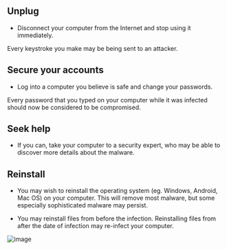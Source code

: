 [Title]: # (What should I do if I find malware on my computer?)
[Order]: # (8)

## Unplug

*   Disconnect your computer from the Internet and stop using it immediately. 

Every keystroke you make may be being sent to an attacker.

## Secure your accounts

*   Log into a computer you believe is safe and change your passwords.

Every password that you typed on your computer while it was infected should now be considered to be compromised.

## Seek help

*   If you can, take your computer to a security expert, who may be able to discover more details about the malware.

## Reinstall 

*   You may wish to reinstall the operating system (eg. Windows, Android, Mac OS) on your computer. This will remove most malware, but some especially sophisticated malware may persist.

*   You may reinstall files from before the infection. Reinstalling files from after the date of infection may re-infect your computer.

![image](malware5.png)
